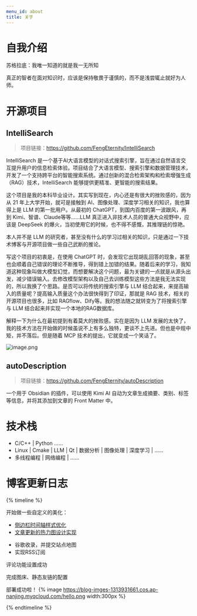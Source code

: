 ```yaml
---
menu_id: about
title: 关于
---
```

# 自我介绍
苏格拉底：我唯一知道的就是我一无所知

真正的智者在面对知识时，应该是保持敬畏于谨慎的，而不是浅尝辄止就好为人师。

# 开源项目
## IntelliSearch

> 项目链接：https://github.com/FengEternity/IntelliSearch

IntelliSearch 是一个基于AI大语言模型的对话式搜索引擎，旨在通过自然语言交互提升用户的信息检索体验。项目结合了大语言模型、搜索引擎和数据管理技术，开发了一个支持跨平台的智能搜索系统。通过创新的混合检索架构和检索增强生成（RAG）技术，IntelliSearch 能够提供更精准、更智能的搜索结果。

这个项目是我的本科毕业设计。其实写到现在，内心还是有很大的挫败感的，因为从 21 年上大学开始，就可是接触到 AI、图像处理、深度学习相关的知识，我也算得上是 LLM 的第一批用户。从最初的 ChatGPT，到国内百度的第一波跟风，再到 Kimi、智谱、Claude等等……LLM 真正进入非技术人员的普通大众视野中，应该是 DeepSeek 的爆火，当初使用它的时候，也不得不感慨，其推理链的惊艳。

本人并不是 LLM 的研究者，甚至没有什么的学习过相关的知识，只是通过一下技术博客与开源项目做一些自己武断的推论。

写这个项目的初衷是，在使用 ChatGPT 时，会发现它出现胡乱回答的现象，甚至也会顺着自己错误的理论不断推导，得到错上加错的结果。随着后来的学习，我知道这种现象叫做大模型幻觉，而想要解决这个问题，最为关键的一点就是从源头出发，减少错误输入​。去修改模型架构以及自己去训练模型这些方法是我无法实现的，所以我换了个思路。是否可以将传统的搜索引擎与 LLM 结合起来，来提高输入的质量呢？提高输入质量这个办法很快得到了印证，那就是 RAG 技术，相关的开源项目也很多，比如 RAGflow、Dify等。我的想法随之就转变为了将搜索引擎与 LLM 结合起来并实现一个本地的RAG数据库。

解释一下为什么在最初提到有着莫大的挫败感。实在是因为 LLM 发展的太快了，我的技术方法在开始做的时候虽说不上有多么独特，更谈不上先进。但也是中规中矩，并不落后。但是随着 MCP 技术的提出，它就变成一个笑话了。


![image.png](https://blog-image-0407-1313931661.cos.ap-nanjing.myqcloud.com/20250411235533355.png?imageSlim)

## autoDescription

> 项目链接：https://github.com/FengEternity/autoDescription

一个用于 Obsidian 的插件，可以使用 Kimi AI 自动为文章生成摘要、类别、标签等信息，并将其添加到文章的 Front Matter 中。

# 技术栈

* C/C++ | Python ……
* Linux | Cmake | LLM | Qt | 数据分析 | 图像处理 | 深度学习 | ……
* 多线程编程 | 网络编程 | ……


# 博客更新日志

{% timeline %}

<!-- node 2025 年 4 月 13 日 -->
开始做一些自定义的美化：
* [侧边栏时间轴样式优化](https://www.montylee.cn/2025/04/11/Hexo-stellar%E4%B8%BB%E9%A2%98%E4%BE%A7%E8%BE%B9%E6%A0%8F%E6%97%B6%E9%97%B4%E8%BD%B4%E6%A0%B7%E5%BC%8F%E4%BC%98%E5%8C%96/)
* [文章更新的热力图设计实现](https://www.montylee.cn/2025/04/12/Hexo-stellar%E5%8D%9A%E5%AE%A2%E7%83%AD%E5%8A%9B%E5%9B%BE%E8%AE%BE%E8%AE%A1%E4%B8%8E%E5%AE%9E%E7%8E%B0/)


<!-- node 2025 年 4 月 9 日 -->
* 谷歌收录，并提交站点地图
* 实现RSS订阅


<!-- node 2024 年 6 月 7 日 -->
评论功能设置成功

<!-- node 2024 年 5 月 8 日 -->
完成图床、静态友链的配置

<!-- node 2024 年 5 月 7 日 -->
部署成功啦！
{% image https://blog-imges-1313931661.cos.ap-nanjing.myqcloud.com/hello.png width:300px %}

{% endtimeline %}